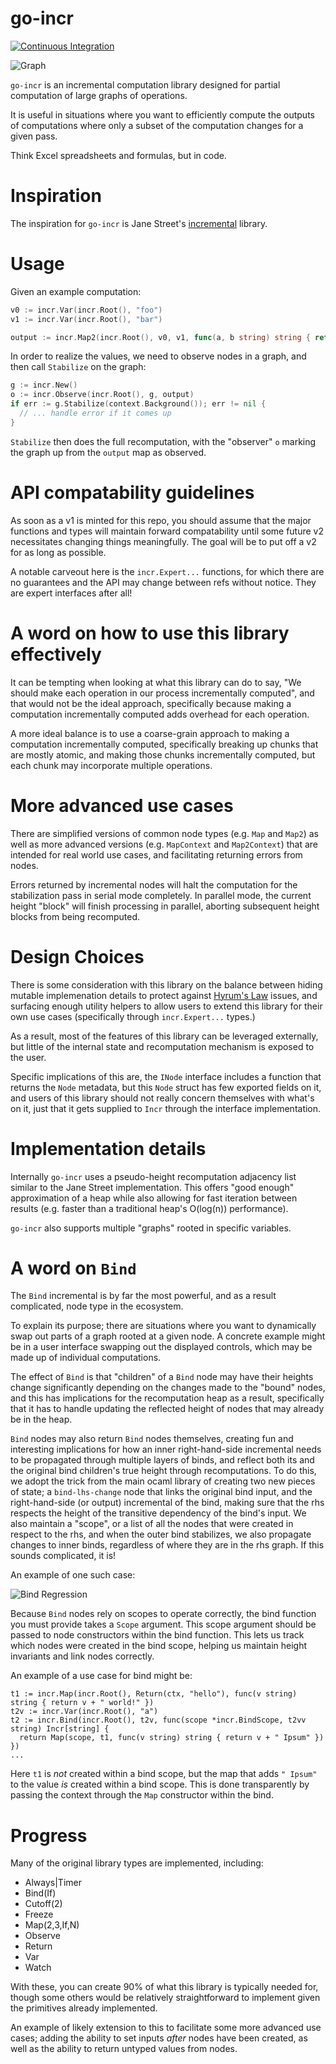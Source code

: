 go-incr
==============

[![Continuous Integration](https://github.com/wcharczuk/go-incr/actions/workflows/ci.yml/badge.svg)](https://github.com/wcharczuk/go-incr/actions/workflows/ci.yml)

![Graph](https://github.com/wcharczuk/go-incr/blob/main/_assets/small_graph.png)

`go-incr` is an incremental computation library designed for partial computation of large graphs of operations.

It is useful in situations where you want to efficiently compute the outputs of computations where only a subset of the computation changes for a given pass.

Think Excel spreadsheets and formulas, but in code.

# Inspiration

The inspiration for `go-incr` is Jane Street's [incremental](https://github.com/janestreet/incremental) library.

# Usage

Given an example computation:

```go
v0 := incr.Var(incr.Root(), "foo")
v1 := incr.Var(incr.Root(), "bar")

output := incr.Map2(incr.Root(), v0, v1, func(a, b string) string { return a + " and " + b })
```

In order to realize the values, we need to observe nodes in a graph, and then call `Stabilize` on the graph:

```go
g := incr.New()
o := incr.Observe(incr.Root(), g, output)
if err := g.Stabilize(context.Background()); err != nil {
  // ... handle error if it comes up
}
```

`Stabilize` then does the full recomputation, with the "observer" `o` marking the graph up from the `output` map as observed.

# API compatability guidelines

As soon as a v1 is minted for this repo, you should assume that the major functions and types will maintain forward compatability until some future v2 necessitates changing things meaningfully. The goal will be to put off a v2 for as long as possible.

A notable carveout here is the `incr.Expert...` functions, for which there are no guarantees and the API may change between refs without notice. They are expert interfaces after all!

# A word on how to use this library effectively

It can be tempting when looking at what this library can do to say, "We should make each operation in our process incrementally computed", and that would not be the ideal approach, specifically because making a computation incrementally computed adds overhead for each operation.

A more ideal balance is to use a coarse-grain approach to making a computation incrementally computed, specifically breaking up chunks that are mostly atomic, and making those chunks incrementally computed, but each chunk may incorporate multiple operations.

# More advanced use cases

There are simplified versions of common node types (e.g. `Map` and `Map2`) as well as more advanced versions (e.g. `MapContext` and `Map2Context`) that are intended for real world use cases, and facilitating returning errors from nodes.

Errors returned by incremental nodes will halt the computation for the stabilization pass in serial mode completely. In parallel mode, the current height "block" will finish processing in parallel, aborting subsequent height blocks from being recomputed.

# Design Choices

There is some consideration with this library on the balance between hiding mutable implemenation details to protect against [Hyrum's Law](https://www.hyrumslaw.com/) issues, and surfacing enough utility helpers to allow users to extend this library for their own use cases (specifically through `incr.Expert...` types.)

As a result, most of the features of this library can be leveraged externally, but little of the internal state and recomputation mechanism is exposed to the user.

Specific implications of this are, the `INode` interface includes a function that returns the `Node` metadata, but this `Node` struct has few exported fields on it, and users of this library should not really concern themselves with what's on it, just that it gets supplied to `Incr` through the interface implementation.

# Implementation details

Internally `go-incr` uses a pseudo-height recomputation adjacency list similar to the Jane Street implementation. This offers "good enough" approximation of a heap while also allowing for fast iteration between results (e.g. faster than a traditional heap's O(log(n)) performance).

`go-incr` also supports multiple "graphs" rooted in specific variables.

# A word on `Bind`

The `Bind` incremental is by far the most powerful, and as a result complicated, node type in the ecosystem.

To explain its purpose; there are situations where you want to dynamically swap out parts of a graph rooted at a given node. A concrete example might be in a user interface swapping out the displayed controls, which may be made up of individual computations.

The effect of `Bind` is that "children" of a `Bind` node may have their heights change significantly depending on the changes made to the "bound" nodes, and this has implications for the recomputation heap as a result, specifically that it has to handle updating the reflected height of nodes that may already be in the heap.

`Bind` nodes may also return `Bind` nodes themselves, creating fun and interesting implications for how an inner right-hand-side incremental needs to be propagated through multiple layers of binds, and reflect both its and the original bind children's true height through recomputations. To do this, we adopt the trick from the main ocaml library of creating two new pieces of state; a `bind-lhs-change` node that links the original bind input, and the right-hand-side (or output) incremental of the bind, making sure that the rhs respects the height of the transitive dependency of the bind's input. We also maintain a "scope", or a list of all the nodes that were created in respect to the rhs, and when the outer bind stabilizes, we also propagate changes to inner binds, regardless of where they are in the rhs graph. If this sounds complicated, it is!

An example of one such case:

![Bind Regression](https://github.com/wcharczuk/go-incr/blob/main/_assets/bind_regression.png)

Because `Bind` nodes rely on scopes to operate correctly, the bind function you must provide takes a `Scope` argument. This scope argument should be passed to node constructors within the bind function. This lets us track which nodes were created in the bind scope, helping us maintain height invariants and link nodes correctly.

An example of a use case for bind might be:

```
t1 := incr.Map(incr.Root(), Return(ctx, "hello"), func(v string) string { return v + " world!" })
t2v := incr.Var(incr.Root(), "a")
t2 := incr.Bind(incr.Root(), t2v, func(scope *incr.BindScope, t2vv string) Incr[string] {
  return Map(scope, t1, func(v string) string { return v + " Ipsum" })
})
...

```

Here `t1` is _not_ created within a bind scope, but the map that adds `" Ipsum"` to the value _is_ created within a bind scope. This is done transparently by passing the context through the `Map` constructor within the bind.

# Progress

Many of the original library types are implemented, including:
- Always|Timer
- Bind(If)
- Cutoff(2)
- Freeze
- Map(2,3,If,N)
- Observe
- Return
- Var
- Watch

With these, you can create 90% of what this library is typically needed for, though some others would be relatively straightforward to implement given the primitives already implemented.

An example of likely extension to this to facilitate some more advanced use cases; adding the ability to set inputs _after_ nodes have been created, as well as the ability to return untyped values from nodes.

